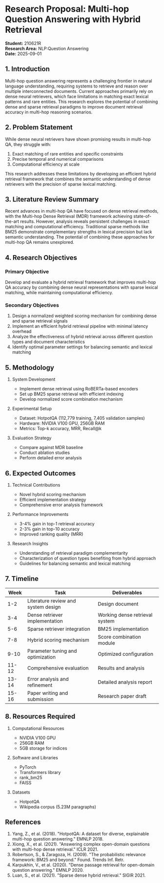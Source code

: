 # Research Proposal: Multi-hop Question Answering with Hybrid Retrieval

**Student:** 210621R  
**Research Area:** NLP:Question Answering  
**Date:** 2025-09-01

## 1. Introduction

Multi-hop question answering represents a challenging frontier in natural language understanding, requiring systems to retrieve and reason over multiple interconnected documents. Current approaches primarily rely on dense neural retrievers, which face limitations in matching exact lexical patterns and rare entities. This research explores the potential of combining dense and sparse retrieval paradigms to improve document retrieval accuracy in multi-hop reasoning scenarios.

## 2. Problem Statement

While dense neural retrievers have shown promising results in multi-hop QA, they struggle with:
1. Exact matching of rare entities and specific constraints
2. Precise temporal and numerical comparisons
3. Computational efficiency at scale

This research addresses these limitations by developing an efficient hybrid retrieval framework that combines the semantic understanding of dense retrievers with the precision of sparse lexical matching.

## 3. Literature Review Summary

Recent advances in multi-hop QA have focused on dense retrieval methods, with the Multi-hop Dense Retrieval (MDR) framework achieving state-of-the-art results. However, analysis reveals persistent challenges in exact matching and computational efficiency. Traditional sparse methods like BM25 demonstrate complementary strengths in lexical precision but lack semantic understanding. The potential of combining these approaches for multi-hop QA remains unexplored.

## 4. Research Objectives

### Primary Objective

Develop and evaluate a hybrid retrieval framework that improves multi-hop QA accuracy by combining dense neural representations with sparse lexical matching, while maintaining computational efficiency.

### Secondary Objectives

1. Design a normalized weighted scoring mechanism for combining dense and sparse retrieval signals
2. Implement an efficient hybrid retrieval pipeline with minimal latency overhead
3. Analyze the effectiveness of hybrid retrieval across different question types and document characteristics
4. Identify optimal parameter settings for balancing semantic and lexical matching

## 5. Methodology

1. System Development
   - Implement dense retrieval using RoBERTa-based encoders
   - Set up BM25 sparse retrieval with efficient indexing
   - Develop normalized score combination mechanism

2. Experimental Setup
   - Dataset: HotpotQA (112,779 training, 7,405 validation samples)
   - Hardware: NVIDIA V100 GPU, 256GB RAM
   - Metrics: Top-k accuracy, MRR, Recall@k

3. Evaluation Strategy
   - Compare against MDR baseline
   - Conduct ablation studies
   - Perform detailed error analysis

## 6. Expected Outcomes

1. Technical Contributions
   - Novel hybrid scoring mechanism
   - Efficient implementation strategy
   - Comprehensive error analysis framework

2. Performance Improvements
   - 3-4% gain in top-1 retrieval accuracy
   - 2-3% gain in top-10 accuracy
   - Improved ranking quality (MRR)

3. Research Insights
   - Understanding of retrieval paradigm complementarity
   - Characterization of question types benefiting from hybrid approach
   - Guidelines for balancing semantic and lexical matching

## 7. Timeline

| Week | Task | Deliverables |
|------|------|-------------|
| 1-2 | Literature review and system design | Design document |
| 3-4 | Dense retriever implementation | Working dense retrieval system |
| 5-6 | Sparse retriever integration | BM25 implementation |
| 7-8 | Hybrid scoring mechanism | Score combination module |
| 9-10 | Parameter tuning and optimization | Optimized configuration |
| 11-12 | Comprehensive evaluation | Results and analysis |
| 13-14 | Error analysis and refinement | Detailed analysis report |
| 15-16 | Paper writing and submission | Research paper draft |

## 8. Resources Required

1. Computational Resources
   - NVIDIA V100 GPU
   - 256GB RAM
   - 5GB storage for indices

2. Software and Libraries
   - PyTorch
   - Transformers library
   - rank_bm25
   - FAISS

3. Datasets
   - HotpotQA
   - Wikipedia corpus (5.23M paragraphs)

## References

1. Yang, Z., et al. (2018). "HotpotQA: A dataset for diverse, explainable multi-hop question answering." EMNLP 2018.
2. Xiong, X., et al. (2021). "Answering complex open-domain questions with multi-hop dense retrieval." ICLR 2021.
3. Robertson, S., & Zaragoza, H. (2009). "The probabilistic relevance framework: BM25 and beyond." Found. Trends Inf. Retr.
4. Karpukhin, V., et al. (2020). "Dense passage retrieval for open-domain question answering." EMNLP 2020.
5. Luan, S., et al. (2021). "Sparse dense hybrid retrieval." SIGIR 2021.

